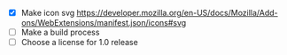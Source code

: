 - [x] Make icon svg https://developer.mozilla.org/en-US/docs/Mozilla/Add-ons/WebExtensions/manifest.json/icons#svg
- [ ] Make a build process
- [ ] Choose a license for 1.0 release